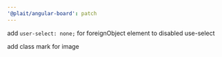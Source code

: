 ```yaml
---
'@plait/angular-board': patch
---
```


add `user-select: none;` for foreignObject element to disabled use-select

add class mark for image
